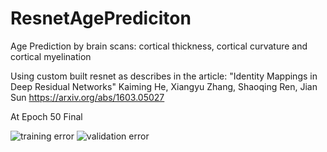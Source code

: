 # ResnetAgePrediciton
Age Prediction by brain scans: cortical thickness, cortical curvature and cortical myelination 

Using custom built resnet as describes in the article:
"Identity Mappings in Deep Residual Networks"
Kaiming He, Xiangyu Zhang, Shaoqing Ren, Jian Sun
https://arxiv.org/abs/1603.05027

At Epoch 50 Final 

![training error](https://user-images.githubusercontent.com/43177212/114280841-21711200-9a33-11eb-9599-d8fbbf0e443b.png)
![validation error](https://user-images.githubusercontent.com/43177212/114280844-22a23f00-9a33-11eb-9b61-a10022336b8e.png)

